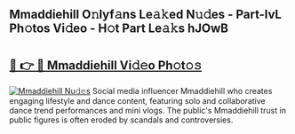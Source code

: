 ## Mmaddiehill O𝚗lyf𝚊ns Le𝚊𝚔ed N𝚞𝚍es - Part-IvL Ph𝚘tos Vi𝚍eo - H𝚘t Part Le𝚊𝚔s hJOwB

# <h2><a href="http://hf5mlq.feru.top/?c=Mmaddiehill">🔗 👉 🔴 Mmaddiehill Vi𝚍𝚎o Ph𝚘t𝚘𝚜</a></h2>

[![Mmaddiehill Nu𝚍𝚎s](https://i.imgur.com/0TWrTi3.gif)](http://hf5mlq.feru.top/?c=Mmaddiehill)
Social media influencer Mmaddiehill who creates engaging lifestyle and dance content, featuring solo and collaborative dance trend performances and mini vlogs. The public's Mmaddiehill trust in public figures is often eroded by scandals and controversies. 
